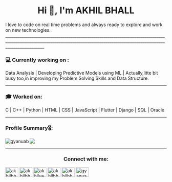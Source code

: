 <h1 align="center"><b>Hi 🙋‍, I'm AKHIL BHALL</b></h1>
I love to code on real time problems and always ready to explore and work on new technologies.
_______________________________________________________________________________________________________________________________________________________________________________

### 💻 Currently working on :
Data Analysis  | Developing Predictive Models using ML |
Actually,litte bit busy too,in improving my Problem Solving Skills and Data Structure.
______________________________________________________________________________________________________________________________________________________________________________

### 🎓 Worked on:
C | C++ | Python | HTML | CSS | JavaScript | Flutter | Django | SQL | Oracle
______________________________________________________________________________________________________________________________________________________________________________

### Profile Summary🎖️:
<img src ="https://github-readme-stats.vercel.app/api?username=GyanuAB&&show_icons=true&title_color=ffffff&icon_color=bb2acf&text_color=daf7dc&bg_color=151515">

<img align="left" src="https://github-readme-stats.vercel.app/api/top-langs?username=gyanuab&show_icons=true&bg_color=151515&text_color=daf7dc&locale=en&layout=compact" alt="gyanuab" />

_________________________________________________________________________________________________________________________________________________________________________________

<h3 align="center">Connect with me:</h3>
<p align="left">
<a href="https://twitter.com/akhilbhall" target="blank"><img align="center" src="https://cdn.jsdelivr.net/npm/simple-icons@3.0.1/icons/twitter.svg" alt="akhilbhall" height="30" width="40" /></a>
<a href="https://linkedin.com/in/akhilbhall" target="blank"><img align="center" src="https://cdn.jsdelivr.net/npm/simple-icons@3.0.1/icons/linkedin.svg" alt="akhilbhall" height="30" width="40" /></a>
<a href="https://kaggle.com/akhilverma" target="blank"><img align="center" src="https://cdn.jsdelivr.net/npm/simple-icons@3.0.1/icons/kaggle.svg" alt="akhilverma" height="30" width="40" /></a>
<a href="https://instagram.com/akhilbhall" target="blank"><img align="center" src="https://cdn.jsdelivr.net/npm/simple-icons@3.0.1/icons/instagram.svg" alt="akhilbhall" height="30" width="40" /></a>
<a href="https://www.codechef.com/users/akhilbhall" target="blank"><img align="center" src="https://cdn.jsdelivr.net/npm/simple-icons@3.1.0/icons/codechef.svg" alt="akhilbhall" height="30" width="40" /></a>
<a href="https://codeforces.com/profile/gyanuab" target="blank"><img align="center" src="https://cdn.jsdelivr.net/npm/simple-icons@3.0.1/icons/codeforces.svg" alt="gyanuab" height="30" width="40" /></a></p>
